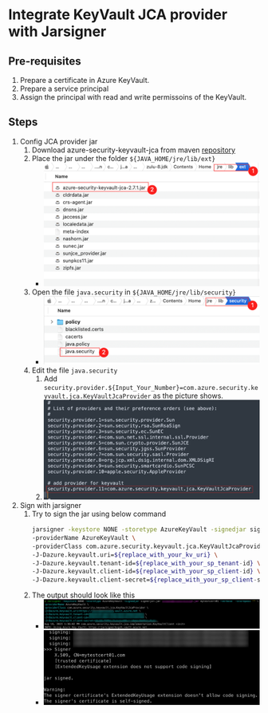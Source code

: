 # Integrate KeyVault JCA provider with Jarsigner


## Pre-requisites
1. Prepare a certificate in Azure KeyVault.
1. Prepare a service principal
1. Assign the principal with read and write permissoins of the KeyVault.

## Steps

1. Config JCA provider jar
    1. Download azure-security-keyvault-jca from maven [repository](https://mvnrepository.com/artifact/com.azure/azure-security-keyvault-jca)
    1. Place the jar under the folder `${JAVA_HOME/jre/lib/ext}`
        - ![Alt text](place_jar.png)
    1. Open the file `java.security` in `${JAVA_HOME/jre/lib/security}`
        - ![Alt text](java_security.png)
    1. Edit the file `java.security` 
        1. Add `security.provider.${Input_Your_Number}=com.azure.security.keyvault.jca.KeyVaultJcaProvider` as the picture shows.
        1. ![Alt text](edit_provider.png)
1. Sign with jarsigner
    1. Try to sign the jar using below command
        ```bash
        jarsigner -keystore NONE -storetype AzureKeyVault -signedjar signerjar.jar ${replace_with_your_jar.jar} ${replace_with_certificate} -verbose  -storepass "" \
        -providerName AzureKeyVault \
        -providerClass com.azure.security.keyvault.jca.KeyVaultJcaProvider \
        -J-Dazure.keyvault.uri=${replace_with_your_kv_uri} \
        -J-Dazure.keyvault.tenant-id=${replace_with_your_sp_tenant-id} \
        -J-Dazure.keyvault.client-id=${replace_with_your_sp_client-id} \
        -J-Dazure.keyvault.client-secret=${replace_with_your_sp_client-secret} 
        ```
    1. The output should look like this
        - ![Alt text](output_1.png)
        - ![Alt text](output_2.png)

